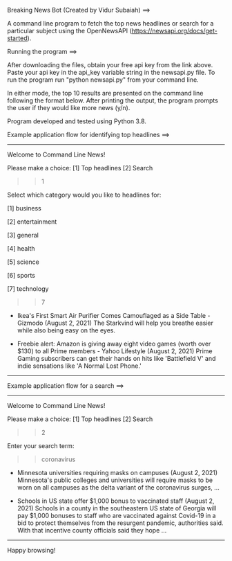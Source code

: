 Breaking News Bot (Created by Vidur Subaiah) ==>

A command line program to fetch the top news headlines or search for a particular subject using the OpenNewsAPI (https://newsapi.org/docs/get-started).

Running the program ==>

After downloading the files, obtain your free api key from the link above. Paste your api key in the api_key variable string in the newsapi.py file. To run the program run "python newsapi.py" from your command line. 

In either mode, the top 10 results are presented on the command line following the format below. After printing the output, the program prompts the user if they would like more news (y/n). 

Program developed and tested using Python 3.8. 

Example application flow for identifying top headlines ==>

----

Welcome to Command Line News!   

Please make a choice: [1] Top headlines [2] Search   

>> 1  
  
Select which category would you like to headlines for: 

[1] business   

[2] entertainment   

[3] general   

[4] health   

[5] science   

[6] sports   

[7] technology   
  
>> 7   

* Ikea's First Smart Air Purifier Comes Camouflaged as a Side Table - Gizmodo (August 2, 2021)
         The Starkvind will help you breathe easier while also being easy on the eyes.
         
* Freebie alert: Amazon is giving away eight video games (worth over $130) to all Prime members - Yahoo Lifestyle (August 2, 2021)
         Prime Gaming subscribers can get their hands on hits like 'Battlefield V' and indie sensations like 'A Normal Lost Phone.'

----

Example application flow for a search ==>

----

Welcome to Command Line News! 

Please make a choice: [1] Top headlines [2] Search 

>> 2  
  
Enter your search term:   

>> coronavirus    

* Minnesota universities requiring masks on campuses (August 2, 2021)
         Minnesota's public colleges and universities will require masks to be worn on all campuses as the delta variant of the coronavirus surges, ...

* Schools in US state offer $1,000 bonus to vaccinated staff (August 2, 2021)
         Schools in a county in the southeastern US state of Georgia will pay $1,000 bonuses to staff who are vaccinated against Covid-19 in a bid to protect themselves from the resurgent pandemic, authorities said. With that incentive county officials said they hope …

----

Happy browsing!
